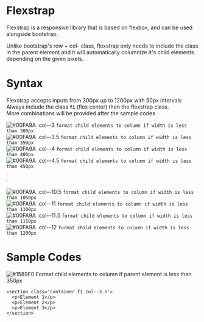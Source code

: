 # Flexstrap
Flexstrap is a responsive library that is based on flexbox, and can be used alongside bootstrap.

Unlike bootstrap's row + col- class, flexstrap only needs to include the class in the parent element and it will automatically columnize it's child elements depending on the given pixels.

# Syntax
Flexstrap accepts inputs from 300px up to 1200px with 50px intervals  
Always include the class **`f1`** (flex center) then the flexstrap class.  
More combinations will be provided after the sample codes    

![#00FA9A](https://placehold.it/15/00FA9A/000000?text=+) .col--3 `format child elements to column if width is less than 300px`  
![#00FA9A](https://placehold.it/15/00FA9A/000000?text=+) .col--3.5 `format child elements to column if width is less than 350px`  
![#00FA9A](https://placehold.it/15/00FA9A/000000?text=+) .col--4 `format child elements to column if width is less than 400px`  
![#00FA9A](https://placehold.it/15/00FA9A/000000?text=+) .col--4.5 `format child elements to column if width is less than 450px`  
.  
.  
.  
![#00FA9A](https://placehold.it/15/00FA9A/000000?text=+) .col--10.5 `format child elements to column if width is less than 1050px`  
![#00FA9A](https://placehold.it/15/00FA9A/000000?text=+) .col--11 `format child elements to column if width is less than 1100px`  
![#00FA9A](https://placehold.it/15/00FA9A/000000?text=+) .col--11.5 `format child elements to column if width is less than 1150px`  
![#00FA9A](https://placehold.it/15/00FA9A/000000?text=+) .col--12 `format child elements to column if width is less than 1200px`  

# Sample Codes
![#1589F0](https://placehold.it/15/1589F0/000000?text=+) Format child elements to column if parent element is less than 350px  

```
<section class='container f1 col--3.5'>  
  <p>Element 1</p>  
  <p>Element 2</p>  
  <p>Element 3</p>  
</section>
```
